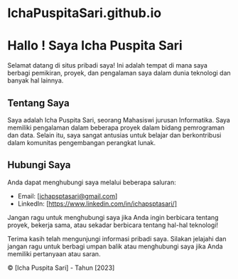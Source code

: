 # IchaPuspitaSari.github.io

# Hallo ! Saya Icha Puspita Sari

Selamat datang di situs pribadi saya! Ini adalah tempat di mana saya berbagi pemikiran, proyek, dan pengalaman saya dalam dunia teknologi dan banyak hal lainnya.

## Tentang Saya

Saya adalah Icha Puspita Sari, seorang Mahasiswi jurusan Informatika. Saya memiliki pengalaman dalam beberapa proyek dalam bidang pemrograman dan data. Selain itu, saya sangat antusias untuk belajar dan berkontribusi dalam komunitas pengembangan perangkat lunak.

## Hubungi Saya

Anda dapat menghubungi saya melalui beberapa saluran:

- Email: [ichapsptasari@gmail.com]
- LinkedIn: [https://www.linkedin.com/in/ichapsptasari/]

Jangan ragu untuk menghubungi saya jika Anda ingin berbicara tentang proyek, bekerja sama, atau sekadar berbicara tentang hal-hal teknologi!

Terima kasih telah mengunjungi informasi pribadi saya. Silakan jelajahi dan jangan ragu untuk berbagi umpan balik atau menghubungi saya jika Anda memiliki pertanyaan atau saran.

© [Icha Puspita Sari] - Tahun [2023]

